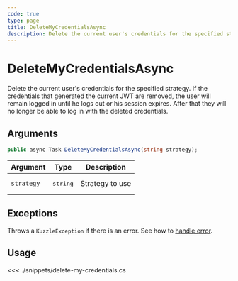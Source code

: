 ```yaml
---
code: true
type: page
title: DeleteMyCredentialsAsync
description: Delete the current user's credentials for the specified strategy
---
```


# DeleteMyCredentialsAsync

Delete the current user's credentials for the specified strategy. If the credentials that generated the current JWT are removed, the user will remain logged in until he logs out or his session expires. After that they will no longer be able to log in with the deleted credentials.

## Arguments

```csharp
public async Task DeleteMyCredentialsAsync(string strategy);
```

| Argument   | Type              | Description     |
|------------|-------------------|-----------------|
| `strategy` | <pre>string</pre> | Strategy to use |

## Exceptions

Throws a `KuzzleException` if there is an error. See how to [handle error](/sdk/csharp/1/essentials/error-handling).

## Usage

<<< ./snippets/delete-my-credentials.cs
